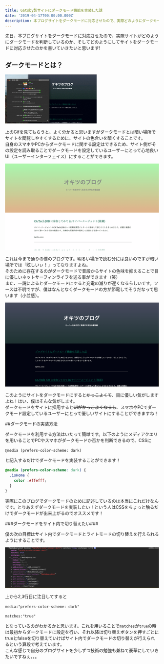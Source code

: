 ```yaml
---
title: Gatsby製サイトにダークモード機能を実装した話
date: '2019-04-17T00:00:00.000Z'
description: 本ブログサイトをダークモードに対応させたので、実際どのようにダークモードを判断しているのか、そしてどのようにしてサイトをダークモードに対応させたのかを書いていきたいと思います。
---
```


先日、本ブログサイトをダークモードに対応させたので、実際サイトがどのようにダークモードを判断しているのか、そしてどのようにしてサイトをダークモードに対応させたのかを書いていきたいと思います!

## ダークモードとは？

![Dark mode](./darkmode.gif)

上のGifを見てもらうと、よく分かると思いますがダークモードとは暗い場所でサイトを閲覧しやすくするために、サイトの色合いを暗くすることです。  
自身のスマホやPCからダークモードに関する設定はできるため、サイト側がその設定を読み取ることでダークモードを設定しているユーザーにとって心地良いUI（ユーザーインターフェイス）にすることができます。

![light](light.png)

これは今まで通りの僕のブログです。明るい場所で読む分には良いのですが暗い場所では「眩しいぃ！」ってなりますよね。  
そのために存在するのがダークモードで普段からサイトの色味を抑えることで目に優しいネットサーフィンライフを送る事ができます（笑）  
また、一説によるとダークモードにすると充電の減りが遅くなるらしいです。ソースは不明ですが、僕はなんとなくダークモードの方が節電してそうだなって思います（小並感）。

![dark](dark.png)

このようにサイトをダークモードにすると~~かっこよくて~~、目に優しい気がしますよね！はい、僕はそんな気がします。  
ダークモードをサイトに採用すると~~UIがかっこよくなるし~~、スマホやPCでダークモード設定しているユーザーにとって優しいサイトにすることができますね！

##ダークモードの実装方法

ダークモードを利用する方法はいたって簡単です。以下のようにメディアクエリを用いることでPCやスマホがダークモードか否かを判断できるので、CSSに  

```@media (prefers-color-scheme: dark)```  

と記入するだけでダークモードを実装することができます！  


```CSS
@media (prefers-color-scheme: dark) {
  .isHome {
    color :#ffefff;
  }
}
```

実際にこのブログでダークモードのために記述しているのは本当にこれだけなんです。とりあえずダークモードを実装したい！という人はCSSをちょっと触るだけでダークモードが出来上がるのでオススメです！  

###ダークモードをサイト内で切り替えたい###

僕の次の目標はサイト内でダークモードとライトモードの切り替えを行えられるようにすることです。

![console](console.png)

上から2,3行目に注目してすると  

```media:"prefers-color-scheme: dark"```  

```matches:"true"```  

となっているのがわかるかと思います。これを用いることで```matches```が```true```の時は最初からダークモードに設定を行い、それ以降は切り替えボタンを押すごとにtrueとfalseを切り替えていけばサイト内でダークモードの切り替えが行えられるという算段で考えています。  
こんな感じで自分のブログサイトを少しずつ技術の勉強も兼ねて豪華にしていきたいですねぇ。。。
